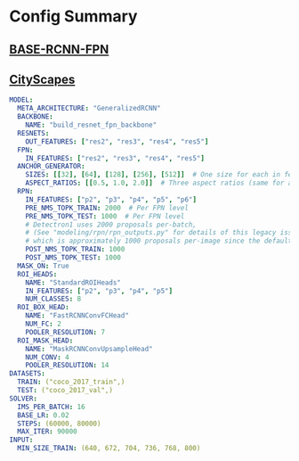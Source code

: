 # Config Summary

## [BASE-RCNN-FPN](https://github.com/facebookresearch/detectron2/blob/2d36275c6b048f6477468cc25601f1abc17f4e4f/configs/Base-RCNN-FPN.yaml)

## [CityScapes](https://github.com/facebookresearch/detectron2/blob/2d36275c6b048f6477468cc25601f1abc17f4e4f/configs/Cityscapes/mask_rcnn_R_50_FPN.yaml)
```yaml
MODEL:
  META_ARCHITECTURE: "GeneralizedRCNN"
  BACKBONE:
    NAME: "build_resnet_fpn_backbone"
  RESNETS:
    OUT_FEATURES: ["res2", "res3", "res4", "res5"]
  FPN:
    IN_FEATURES: ["res2", "res3", "res4", "res5"]
  ANCHOR_GENERATOR:
    SIZES: [[32], [64], [128], [256], [512]]  # One size for each in feature map
    ASPECT_RATIOS: [[0.5, 1.0, 2.0]]  # Three aspect ratios (same for all in feature maps)
  RPN:
    IN_FEATURES: ["p2", "p3", "p4", "p5", "p6"]
    PRE_NMS_TOPK_TRAIN: 2000  # Per FPN level
    PRE_NMS_TOPK_TEST: 1000  # Per FPN level
    # Detectron1 uses 2000 proposals per-batch,
    # (See "modeling/rpn/rpn_outputs.py" for details of this legacy issue)
    # which is approximately 1000 proposals per-image since the default batch size for FPN is 2.
    POST_NMS_TOPK_TRAIN: 1000
    POST_NMS_TOPK_TEST: 1000
  MASK_ON: True
  ROI_HEADS:
    NAME: "StandardROIHeads"
    IN_FEATURES: ["p2", "p3", "p4", "p5"]
    NUM_CLASSES: 8
  ROI_BOX_HEAD:
    NAME: "FastRCNNConvFCHead"
    NUM_FC: 2
    POOLER_RESOLUTION: 7
  ROI_MASK_HEAD:
    NAME: "MaskRCNNConvUpsampleHead"
    NUM_CONV: 4
    POOLER_RESOLUTION: 14
DATASETS:
  TRAIN: ("coco_2017_train",)
  TEST: ("coco_2017_val",)
SOLVER:
  IMS_PER_BATCH: 16
  BASE_LR: 0.02
  STEPS: (60000, 80000)
  MAX_ITER: 90000
INPUT:
  MIN_SIZE_TRAIN: (640, 672, 704, 736, 768, 800)
```